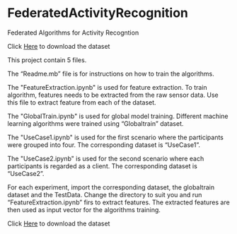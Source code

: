 # FederatedActivityRecognition
Federated Algorithms for Activity Recogntion

Click [Here](https://figshare.com/s/04acd124d819605a0628) to download the dataset


This project contain 5 files.

The “Readme.mb” file is for instructions on how to train the algorithms.

The "FeatureExtraction.ipynb" is used for feature extraction. To train algorithm, features needs to be extracted from the raw sensor data. Use this file to extract feature from each of the dataset. 

The "GlobalTrain.ipynb" is used for global model training. Different machine learning algorithms were trained using “Globaltrain” dataset. 

The "UseCase1.ipynb" is used for the first  scenario where the participants were grouped into four. The corresponding dataset is “UseCase1”. 

The "UseCase2.ipynb" is used for the second  scenario where  each participants  is regarded as a client. The corresponding dataset is “UseCase2”. 

For each experiment, import the corresponding dataset, the globaltrain dataset and the TestData. Change the directory to suit you and run “FeatureExtraction.ipynb” firs to extract features. The extracted features are then used as input vector for the algorithms training. 

Click [Here](https://figshare.com/s/04acd124d819605a0628) to download the dataset
